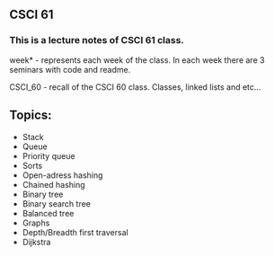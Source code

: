 ## CSCI 61
### This is a lecture notes of CSCI 61 class.
week* - represents each week of the class. In each week there are 3 seminars with code and readme.

CSCI_60 - recall of the CSCI 60 class. Classes, linked lists and etc...

## Topics:
* Stack
* Queue
* Priority queue
* Sorts
* Open-adress hashing
* Chained hashing
* Binary tree
* Binary search tree
* Balanced tree
* Graphs
* Depth/Breadth first traversal
* Dijkstra
